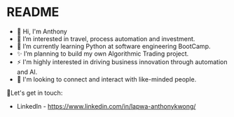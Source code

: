 # README
- 👋 Hi, I'm Anthony
- 👀 I’m interested in travel, process automation and investment.
- 🌱 I’m currently learning Python at software engineering BootCamp.
- ✨ I’m planning to build my own Algorithmic Trading project.
- ⚡ I'm highly interested in driving business innovation through automation and AI.
- 💞️ I'm looking to connect and interact with like-minded people.

🤝Let's get in touch:
- LinkedIn - https://www.linkedin.com/in/lapwa-anthonykwong/
